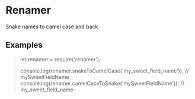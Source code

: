 # Renamer
Snake names to camel case and back

## Examples

> let renamer = require('renamer');
> 
> console.log(renamer.snakeToCamelCase('my_sweet_field_name')); // mySweetFieldName
> console.log(renamer.camelCaseToSnake('mySweetFieldName')); // my_sweet_field_name
